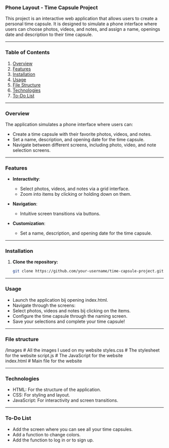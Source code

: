 ### Phone Layout - Time Capsule Project

This project is an interactive web application that allows users to create a personal time capsule. It is designed to simulate a phone interface where users can choose photos, videos, and notes, and assign a name, openings date and description to their time capsule.

---

###  Table of Contents
1. [Overview](#overview)
2. [Features](#features)
3. [Installation](#installation)
4. [Usage](#usage)
5. [File Structure](#file-structure)
6. [Technologies](#technologies)
7. [To-Do List](#to-do-list)

---

###  Overview

The application simulates a phone interface where users can:
- Create a time capsule with their favorite photos, videos, and notes.
- Set a name, description, and opening date for the time capsule.
- Navigate between different screens, including photo, video, and note selection screens.

---

### Features

- **Interactivity**:
  - Select photos, videos, and notes via a grid interface.
  - Zoom into items by clicking or holding down on them.
  
- **Navigation**:
  - Intuitive screen transitions via buttons.
  
- **Customization**:
  - Set a name, description, and opening date for the time capsule.

---

###  Installation

1. **Clone the repository:**
   ```bash
   git clone https://github.com/your-username/time-capsule-project.git

---

### Usage

- Launch the application bij opening index.html.
- Navigate through the screens:
- Select photos, videos and notes bij clicking on the items.
- Configure the time capsule through the naming screen.
- Save your selections and complete your time capsule!

---

### File structure

/Images                 # All the images I used on my website
styles.css              # The stylesheet for the website
script.js               # The JavaScript for the website                  
index.html              # Main file for the website

---

### Technologies
- HTML: For the structure of the application.
- CSS: For styling and layout.
- JavaScript: For interactivity and screen transitions.

---

### To-Do List
- Add the screen where you can see all your time capsules.
- Add a function to change colors.
- Add the function to log in or to sign up.
